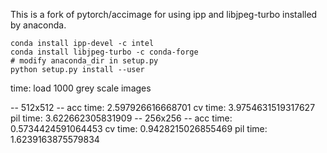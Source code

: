 This is a fork of pytorch/accimage for using ipp and libjpeg-turbo installed by anaconda.

```
conda install ipp-devel -c intel
conda install libjpeg-turbo -c conda-forge
# modify anaconda_dir in setup.py
python setup.py install --user
```

time: load 1000 grey scale images

-- 512x512 --
acc time:  2.597926616668701
cv time:  3.9754631519317627
pil time:  3.622662305831909
-- 256x256 --
acc time:  0.5734424591064453
cv time:  0.9428215026855469
pil time:  1.6239163875579834
